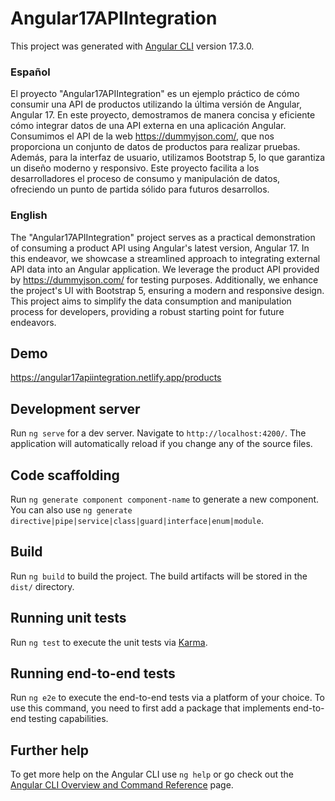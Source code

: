 # Angular17APIIntegration
This project was generated with [Angular CLI](https://github.com/angular/angular-cli) version 17.3.0.

### Español
El proyecto "Angular17APIIntegration" es un ejemplo práctico de cómo consumir una API de productos utilizando la última versión de Angular, Angular 17. En este proyecto, demostramos de manera concisa y eficiente cómo integrar datos de una API externa en una aplicación Angular. Consumimos el API de la web https://dummyjson.com/, que nos proporciona un conjunto de datos de productos para realizar pruebas. Además, para la interfaz de usuario, utilizamos Bootstrap 5, lo que garantiza un diseño moderno y responsivo. Este proyecto facilita a los desarrolladores el proceso de consumo y manipulación de datos, ofreciendo un punto de partida sólido para futuros desarrollos.

### English
The "Angular17APIIntegration" project serves as a practical demonstration of consuming a product API using Angular's latest version, Angular 17. In this endeavor, we showcase a streamlined approach to integrating external API data into an Angular application. We leverage the product API provided by https://dummyjson.com/ for testing purposes. Additionally, we enhance the project's UI with Bootstrap 5, ensuring a modern and responsive design. This project aims to simplify the data consumption and manipulation process for developers, providing a robust starting point for future endeavors.

## Demo
https://angular17apiintegration.netlify.app/products

## Development server

Run `ng serve` for a dev server. Navigate to `http://localhost:4200/`. The application will automatically reload if you change any of the source files.

## Code scaffolding

Run `ng generate component component-name` to generate a new component. You can also use `ng generate directive|pipe|service|class|guard|interface|enum|module`.

## Build

Run `ng build` to build the project. The build artifacts will be stored in the `dist/` directory.

## Running unit tests

Run `ng test` to execute the unit tests via [Karma](https://karma-runner.github.io).

## Running end-to-end tests

Run `ng e2e` to execute the end-to-end tests via a platform of your choice. To use this command, you need to first add a package that implements end-to-end testing capabilities.

## Further help

To get more help on the Angular CLI use `ng help` or go check out the [Angular CLI Overview and Command Reference](https://angular.io/cli) page.
